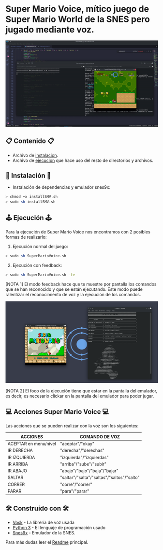 # Super Mario Voice, mítico juego de Super Mario World de la SNES pero jugado mediante voz.
<p align="center">
 <img src="https://github.com/UzuRodri95/voiceProject/blob/main/images/mario.gif" alt="drawing"/>
</p>

## 📋 Contenido 📋

   - Archivo de [instalacion](https://github.com/alrodsa/voiceProject/blob/main/SuperMarioVoice/installSMV.sh).
   - Archivo de [ejecucion](https://github.com/alrodsa/voiceProject/blob/main/SuperMarioVoice/SuperMarioVoice.sh) que hace uso del resto de directorios y archivos.

## 🔧 Instalación 🔧
* Instalación de dependencias y emulador snes9x:
```Bash
> chmod +x installSMV.sh
> sudo sh installSMV.sh
```

## 🕹 Ejecución 🕹 
Para la ejecución de Super Mario Voice nos encontramos con 2 posibles formas de realizarlo:

1. Ejecución normal del juego:
```Bash 
> sudo sh SuperMarioVoice.sh
```

2. Ejecución con feedback:
 ```Bash 
> sudo sh SuperMarioVoice.sh -fe
```
[NOTA 1] El modo feedback hace que te muestre por pantalla los comandos que se han reconocido y que se están ejecutando. Este modo puede ralentizar el reconocimiento de voz y la ejecución de los comandos.

<p align="center">
 <img src="https://github.com/UzuRodri95/voiceProject/blob/main/images/mario_ejecucion.png" alt="drawing"/>
</p>

[NOTA 2] El foco de la ejecución tiene que estar en la pantalla del emulador, es decir, es necesario clickar en la pantalla del emulador para 
poder jugar.


## 💻 Acciones Super Mario Voice 💻
Las acciones que se pueden realizar con la voz son los siguientes:

 | ACCIONES | COMANDO DE VOZ |
 | -- | -- |
 |ACEPTAR en menu/nivel | "aceptar"/"okay"|
 |IR DERECHA            | "derecha"/"derechas"|
 |IR IZQUIERDA          | "izquierda"/"izquierdas"|
 |IR ARRIBA             | "arriba"/"sube"/"subir"|
 |IR ABAJO              | "abajo"/"bajo"/"baja"/"bajar"|
 |SALTAR                | "saltar"/"salta"/"saltas"/"saltos"/"salto"|
 |CORRER                | "corre"/"correr"|
 |PARAR                 | "para"/"parar"|                                  |

## 🛠️ Construido con 🛠️
* [Vosk](https://alphacephei.com/vosk/) - La librería de voz usada
* [Python 3](https://docs.python.org/3/) - El lenguaje de programación usado
* [Snes9x](https://www.snes9x.com/) - Emulador de la SNES.

Para más dudas leer el [Readme](https://github.com/alrodsa/voiceProject) principal.
